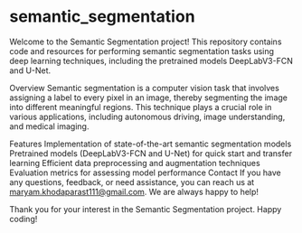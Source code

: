 # semantic_segmentation
Welcome to the Semantic Segmentation project! This repository contains code and resources for performing semantic segmentation tasks using deep learning techniques, including the pretrained models DeepLabV3-FCN and U-Net.

Overview
Semantic segmentation is a computer vision task that involves assigning a label to every pixel in an image, thereby segmenting the image into different meaningful regions. This technique plays a crucial role in various applications, including autonomous driving, image understanding, and medical imaging.

Features
Implementation of state-of-the-art semantic segmentation models
Pretrained models (DeepLabV3-FCN and U-Net) for quick start and transfer learning
Efficient data preprocessing and augmentation techniques
Evaluation metrics for assessing model performance
Contact
If you have any questions, feedback, or need assistance, you can reach us at maryam.khodaparast111@gmail.com. We are always happy to help!

Thank you for your interest in the Semantic Segmentation project. Happy coding!
